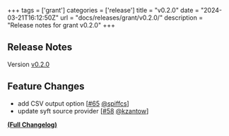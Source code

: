 +++
tags = ['grant']
categories = ['release']
title = "v0.2.0"
date = "2024-03-21T16:12:50Z"
url = "docs/releases/grant/v0.2.0/"
description = "Release notes for grant v0.2.0"
+++

## Release Notes

Version [v0.2.0](https://github.com/anchore/grant/releases/tag/v0.2.0)

## Feature Changes

- add CSV output option [[#65](https://github.com/anchore/grant/pull/65) [@spiffcs](https://github.com/spiffcs)]
- update syft source provider [[#58](https://github.com/anchore/grant/pull/58) [@kzantow](https://github.com/kzantow)]

**[(Full Changelog)](https://github.com/anchore/grant/compare/v0.1.3...v0.2.0)**
